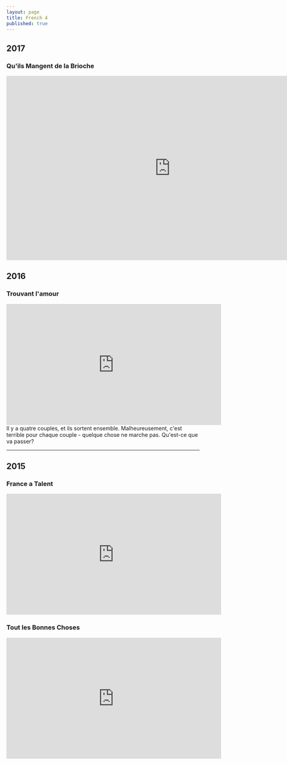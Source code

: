 ```yaml
---
layout: page
title: French 4
published: true
---
```

## 2017

### Qu'ils Mangent de la Brioche

<iframe width="854" height="480" src="https://www.youtube.com/embed/ky7uRLxMnGU" frameborder="0" allowfullscreen></iframe>

## 2016

### Trouvant l'amour

<iframe width="560" height="315" src="https://www.youtube.com/embed/w10RpdV3oW0" frameborder="0" allowfullscreen></iframe>
Il y a quatre couples, et ils sortent ensemble. Malheureusement, c'est terrible pour chaque couple - quelque chose ne marche pas. Qu'est-ce que va passer?
<hr>

## 2015

### France a Talent

<iframe width="560" height="315" src="https://www.youtube.com/embed/Q6wSoXVyGtA" frameborder="0" allowfullscreen></iframe>

### Tout les Bonnes Choses

<iframe width="560" height="315" src="https://www.youtube.com/embed/un-nmRDIosA" frameborder="0" allowfullscreen></iframe>
